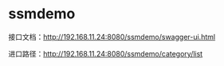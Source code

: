# ssmdemo

接口文档：http://192.168.11.24:8080/ssmdemo/swagger-ui.html

进口路径：http://192.168.11.24:8080/ssmdemo/category/list
